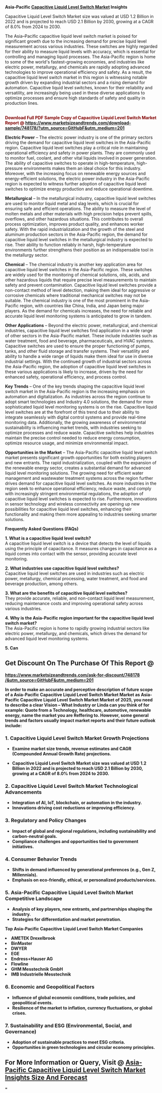 <p><strong>Asia-Pacific&nbsp;<a href=""https://www.marketsizeandtrends.com/download-sample/748178/&amp;utm_source=GitHubF&amp;utm_medium=201"">Capacitive Liquid Level Switch Market</a> Insights</strong></p><p>Capacitive Liquid Level Switch Market size was valued at USD 1.2 Billion in 2022 and is projected to reach USD 2.1 Billion by 2030, growing at a CAGR of 8.0% from 2024 to 2030.</p><p><p>The Asia–Pacific capacitive liquid level switch market is poised for significant growth due to the increasing demand for precise liquid level measurement across various industries. These switches are highly regarded for their ability to measure liquid levels with accuracy, which is essential for controlling and managing liquid processes. The Asia-Pacific region is home to some of the world's fastest-growing economies, and industries like electric power, metallurgy, and chemicals are rapidly adopting advanced technologies to improve operational efficiency and safety. As a result, the capacitive liquid level switch market in this region is witnessing notable growth driven by expanding industrial sectors and a rising demand for automation. Capacitive liquid level switches, known for their reliability and versatility, are increasingly being used in these diverse applications to optimize processes and ensure high standards of safety and quality in production lines. <br><br><strong><p><strong><span style="color: #800000;">Download Full PDF Sample Copy of Capacitive Liquid Level Switch Market Report @</span>&nbsp;</strong><a href="https://www.marketsizeandtrends.com/download-sample/748178/?utm_source=GitHubF&amp;utm_medium=201" target="_blank">https://www.marketsizeandtrends.com/download-sample/748178/?utm_source=GitHubF&amp;utm_medium=201</a></p></strong></p><p><strong>Electric Power</strong> – The electric power industry is one of the primary sectors driving the demand for capacitive liquid level switches in the Asia-Pacific region. Capacitive liquid level switches play a critical role in maintaining operational efficiency and safety in power plants. They are commonly used to monitor fuel, coolant, and other vital liquids involved in power generation. The ability of capacitive switches to operate in high-temperature, high-pressure environments makes them an ideal choice for this industry. Moreover, with the increasing focus on renewable energy sources and energy-efficient solutions, the electric power industry in the Asia-Pacific region is expected to witness further adoption of capacitive liquid level switches to optimize energy production and reduce operational downtime.<p><strong>Metallurgical</strong> – In the metallurgical industry, capacitive liquid level switches are used to monitor liquid metal and slag levels, which is crucial for ensuring safe and efficient operations. The ability to measure the level of molten metals and other materials with high precision helps prevent spills, overflows, and other hazardous situations. This contributes to overall process optimization, improves product quality, and enhances worker safety. With the rapid industrialization and the growth of the steel and aluminum production sectors in the Asia-Pacific region, the demand for capacitive liquid level switches in the metallurgical industry is expected to rise. Their ability to function reliably in harsh, high-temperature environments further strengthens their position as an indispensable tool in the metallurgy sector.<p><strong>Chemical</strong> – The chemical industry is another key application area for capacitive liquid level switches in the Asia-Pacific region. These switches are widely used for the monitoring of chemical solutions, oils, acids, and other hazardous liquids that require precise level measurements to maintain safety and prevent contamination. Capacitive liquid level switches provide a non-contact method of level detection, making them ideal for aggressive or corrosive chemicals where traditional mechanical switches may not be suitable. The chemical industry is one of the most prominent in the Asia-Pacific region, with countries like China, India, and Japan being major players. As the demand for chemicals increases, the need for reliable and accurate liquid level monitoring systems is anticipated to grow in tandem.<p><strong>Other Applications</strong> – Beyond the electric power, metallurgical, and chemical industries, capacitive liquid level switches find application in a wide range of other sectors in the Asia-Pacific market. These include industries such as water treatment, food and beverage, pharmaceuticals, and HVAC systems. Capacitive switches are used to ensure the proper functioning of pumps, tanks, and other fluid storage and transfer systems. Their versatility and ability to handle a wide range of liquids make them ideal for use in diverse industrial settings. With the continued growth of industrial sectors across the Asia-Pacific region, the adoption of capacitive liquid level switches in these various applications is likely to increase, driven by the need for enhanced safety, operational efficiency, and process control.<p><strong>Key Trends</strong> – One of the key trends shaping the capacitive liquid level switch market in the Asia-Pacific region is the increasing emphasis on automation and digitalization. As industries across the region continue to adopt smart technologies and Industry 4.0 solutions, the demand for more sophisticated liquid level monitoring systems is on the rise. Capacitive liquid level switches are at the forefront of this trend due to their ability to integrate seamlessly with digital control systems and provide real-time monitoring data. Additionally, the growing awareness of environmental sustainability is influencing market trends, with industries seeking to optimize processes and reduce waste. Capacitive switches help industries maintain the precise control needed to reduce energy consumption, optimize resource usage, and minimize environmental impact.<p><strong>Opportunities in the Market</strong> – The Asia-Pacific capacitive liquid level switch market presents significant growth opportunities for both existing players and new entrants. The rapid industrialization, coupled with the expansion of the renewable energy sector, creates a substantial demand for advanced liquid level monitoring solutions. The growing need for efficient water management and wastewater treatment systems across the region further drives demand for capacitive liquid level switches. As more industries in the region seek to enhance operational efficiency, reduce waste, and comply with increasingly stringent environmental regulations, the adoption of capacitive liquid level switches is expected to rise. Furthermore, innovations in sensor technology and wireless connectivity are opening up new possibilities for capacitive liquid level switches, enhancing their functionality and making them more appealing to industries seeking smarter solutions.<p><strong>Frequently Asked Questions (FAQs)</strong></p><p><strong>1. What is a capacitive liquid level switch?</strong><br> A capacitive liquid level switch is a device that detects the level of liquids using the principle of capacitance. It measures changes in capacitance as a liquid comes into contact with the sensor, providing accurate level monitoring.</p><p><strong>2. What industries use capacitive liquid level switches?</strong><br> Capacitive liquid level switches are used in industries such as electric power, metallurgy, chemical processing, water treatment, and food and beverage production, among others.</p><p><strong>3. What are the benefits of capacitive liquid level switches?</strong><br> They provide accurate, reliable, and non-contact liquid level measurement, reducing maintenance costs and improving operational safety across various industries.</p><p><strong>4. Why is the Asia-Pacific region important for the capacitive liquid level switch market?</strong><br> The Asia-Pacific region is home to rapidly growing industrial sectors like electric power, metallurgy, and chemicals, which drives the demand for advanced liquid level monitoring systems.</p><p><strong>5. Can</p><h2><strong>Get Discount On The Purchase Of This Report @&nbsp;</strong></h2><p><strong><a href=""https://www.marketsizeandtrends.com/ask-for-discount/748178/&amp;utm_source=GitHubF&amp;utm_medium=201"" target=""_blank"">https://www.marketsizeandtrends.com/ask-for-discount/748178<br />/&amp;utm_source=GitHubF&amp;utm_medium=201</a></strong></p><p>In order to make an accurate and perceptive description of future scope of a Asia-Pacific&nbsp;Capacitive Liquid Level Switch Market Market as Asia-Pacific&nbsp;Capacitive Liquid Level Switch Market Market of 2025, you need to describe a clear Vision &ndash; What Industry or Linda can you think of for example: Quote from a Technology, healthcare, automotive, renewable energy, name the market you are Reffering to. However, some general trends and factors usually impact market reports and their future outlook include:</p><h3>1.&nbsp;<strong>Capacitive Liquid Level Switch Market Growth Projections</strong></h3><ul><li>Examine market size trends, revenue estimates and CAGR (Compounded Annual Growth Rate) projections.</li><li><p>Capacitive Liquid Level Switch Market size was valued at USD 1.2 Billion in 2022 and is projected to reach USD 2.1 Billion by 2030, growing at a CAGR of 8.0% from 2024 to 2030.</p></li></ul><h3>2.&nbsp;<strong>Capacitive Liquid Level Switch Market Technological Advancements</strong></h3><ul><li>Integration of AI, IoT, blockchain, or automation in the industry.</li><li>Innovations driving cost reductions or improving efficiency.</li></ul><h3>3.&nbsp;<strong>Regulatory and Policy Changes</strong></h3><ul><li>Impact of global and regional regulations, including sustainability and carbon-neutral goals.</li><li>Compliance challenges and opportunities tied to government initiatives.</li></ul><h3>4.&nbsp;<strong>Consumer Behavior Trends</strong></h3><ul><li>Shifts in demand influenced by generational preferences (e.g., Gen Z, Millennials).</li><li>Emphasis on eco-friendly, ethical, or personalized products/services.</li></ul><h3>5.&nbsp;<strong>Asia-Pacific Capacitive Liquid Level Switch Market Competitive Landscape</strong></h3><ul><li>Analysis of key players, new entrants, and partnerships shaping the industry.</li><li>Strategies for differentiation and market penetration.</li></ul><p data-pm-slice=""1 1 []"">Top Asia-Pacific Capacitive Liquid Level Switch Market Companies</p><div data-test-id=""""><p><li>AMETEK Drexelbrook</li><li> BinMaster</li><li> DWYER</li><li> EGE</li><li> Endress+Hauser AG</li><li> Flowline</li><li> GHM Messtechnik GmbH</li><li> IMB Industrielle Messtechnik</li></p></div><h3>6.&nbsp;<strong>Economic and Geopolitical Factors</strong></h3><ul><li>Influence of global economic conditions, trade policies, and geopolitical events.</li><li>Resilience of the market to inflation, currency fluctuations, or global crises.</li></ul><h3>7.&nbsp;<strong>Sustainability and ESG (Environmental, Social, and Governance)</strong></h3><ul><li>Adoption of sustainable practices to meet ESG criteria.</li><li>Opportunities in green technologies and circular economy principles.</li></ul><h2><strong>For More Information or Query, Visit @&nbsp;</strong><a href=""https://www.verifiedmarketreports.com/product/capacitive-liquid-level-switch-market/"" target=""_blank"">Asia-Pacific Capacitive Liquid Level Switch Market Insights Size And Forecast</a></h2>"
